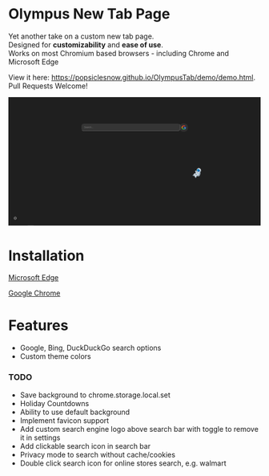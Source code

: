 # Olympus New Tab Page

Yet another take on a custom new tab page.  
Designed for **customizability** and **ease of use**.  
Works on most Chromium based browsers - including Chrome and Microsoft Edge

View it here: https://popsiclesnow.github.io/OlympusTab/demo/demo.html.
Pull Requests Welcome!  
 
![screenshot of tab page](tab.png)

# Installation
[Microsoft Edge](https://docs.microsoft.com/en-us/microsoft-edge/extensions/guides/adding-and-removing-extensions#adding-an-extension)

[Google Chrome](https://support.google.com/chrome/a/answer/2714278)

# Features
 - Google, Bing, DuckDuckGo search options
 - Custom theme colors

### TODO
 - Save background to chrome.storage.local.set
 - Holiday Countdowns
 - Ability to use default background
 - Implement favicon support
 - Add custom search engine logo above search bar with toggle to remove it in settings
 - Add clickable search icon in search bar
 - Privacy mode to search without cache/cookies
 - Double click search icon for online stores search, e.g. walmart
